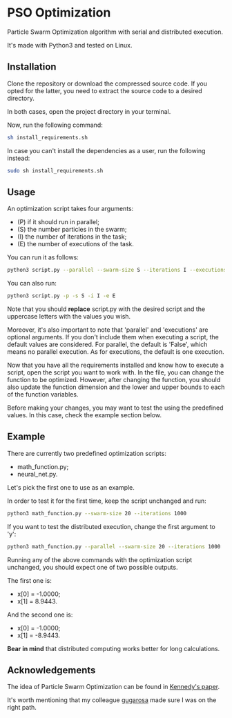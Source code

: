 # PSO Optimization

Particle Swarm Optimization algorithm with serial and distributed execution. 

It's made with Python3 and tested on Linux.

## Installation

Clone the repository or download the compressed source code. If you opted for the latter, you need to extract the source code to a desired directory.

In both cases, open the project directory in your terminal. 

Now, run the following command:
```bash
sh install_requirements.sh
```

In case you can't install the dependencies as a user, run the following instead:
```bash
sudo sh install_requirements.sh
```

## Usage

An optimization script takes four arguments: 
- (P) if it should run in parallel;
- (S) the number particles in the swarm;
- (I) the number of iterations in the task;
- (E) the number of executions of the task.

You can run it as follows:
```bash
python3 script.py --parallel --swarm-size S --iterations I --executions E
``` 

You can also run: 
```bash
python3 script.py -p -s S -i I -e E
``` 

Note that you should __replace__ script.py with the desired script and the uppercase letters with the values you wish.

Moreover, it's also important to note that 'parallel' and 'executions' are optional arguments. If you don't include them when executing a script, the default values are considered. For parallel, the default is 'False', which means no parallel execution. As for executions, the default is one execution.

Now that you have all the requirements installed and know how to execute a script, open the script you want to work with. In the file, you can change the function to be optimized. However, after changing the function, you should also update the function dimension and the lower and upper bounds to each of the function variables.

Before making your changes, you may want to test the using the predefined values. In this case, check the example section below.

## Example

There are currently two predefined optimization scripts:
- math_function.py;
- neural_net.py.

Let's pick the first one to use as an example.

In order to test it for the first time, keep the script unchanged and run:
```bash
python3 math_function.py --swarm-size 20 --iterations 1000
```

If you want to test the distributed execution, change the first argument to 'y':
```bash
python3 math_function.py --parallel --swarm-size 20 --iterations 1000
```

Running any of the above commands with the optimization script unchanged, you should expect one of two possible outputs.

The first one is: 
- x[0] = -1.0000;
- x[1] = 8.9443. 

And the second one is: 
- x[0] = -1.0000;
- x[1] = -8.9443. 

__Bear in mind__ that distributed computing works better for long calculations.

## Acknowledgements

The idea of Particle Swarm Optimization can be found in [Kennedy's paper](https://ieeexplore.ieee.org/document/488968).

It's worth mentioning that my colleague [gugarosa](https://github.com/gugarosa) made sure I was on the right path.
